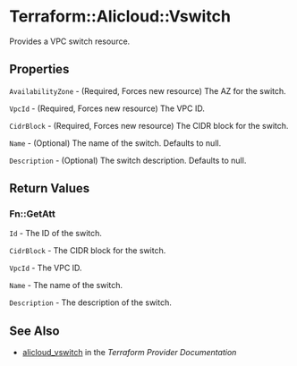 # Terraform::Alicloud::Vswitch

Provides a VPC switch resource.

## Properties

`AvailabilityZone` - (Required, Forces new resource) The AZ for the switch.

`VpcId` - (Required, Forces new resource) The VPC ID.

`CidrBlock` - (Required, Forces new resource) The CIDR block for the switch.

`Name` - (Optional) The name of the switch. Defaults to null.

`Description` - (Optional) The switch description. Defaults to null.


## Return Values

### Fn::GetAtt

`Id` - The ID of the switch.

`CidrBlock` - The CIDR block for the switch.

`VpcId` - The VPC ID.

`Name` - The name of the switch.

`Description` - The description of the switch.

## See Also

* [alicloud_vswitch](https://www.terraform.io/docs/providers/alicloud/r/vswitch.html) in the _Terraform Provider Documentation_